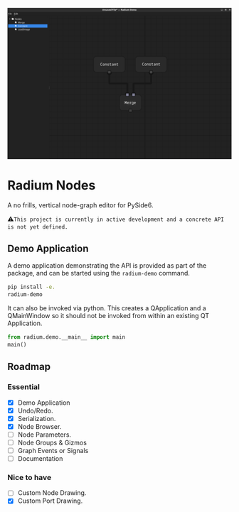 ![img](img/example.png)

# Radium Nodes

A no frills, vertical node-graph editor for PySide6. 

⚠️`This project is currently in active development and a concrete API is not yet defined.`

## Demo Application

A demo application demonstrating the API is provided as part of the package, and can be started using the `radium-demo`
command.

```bash
pip install -e.
radium-demo
```

It can also be invoked via python. This creates a QApplication and a QMainWindow so it should not be invoked from within
an existing QT Application.

```python
from radium.demo.__main__ import main
main()
```

## Roadmap

### Essential

- [X] Demo Application
- [X] Undo/Redo.
- [X] Serialization.
- [X] Node Browser.
- [ ] Node Parameters.
- [ ] Node Groups & Gizmos
- [ ] Graph Events or Signals
- [ ] Documentation

### Nice to have

- [ ] Custom Node Drawing.
- [X] Custom Port Drawing.
